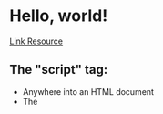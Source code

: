 # **Hello, world!**

[Link Resource](https://javascript.info/hello-world)

## The "script" tag:

-   Anywhere into an HTML document
-   The <code><script></code> tag contains Javascript code which is automatically executed when the browser processes the tag.

## Modern markup:

The <code><script></code> tag has a few attributes that are rarely used nowadays but can still be found in old code:

-   **The <code>type</code> attribute <code><script type=...></code>:**
    -   The old HTML standard, HTML4, required a script to have a type (type="text/javascript"). It's not required anymore.
    -   The modern HTML standard totally changed the meaning of this attribute. Now, it can be used for javascript modules.
-   **The <code>language</code> attribute <code><script language=...></code>:**
    -   This attributes was meant to show the language of the script (Javascript is default).
    -   There is no need to use it.
-   **Comment before and after scripts.**

## External scripts:

Script files are attached to HTML with the <code>scr</code> attribute:

```html
<script scr="/path/to/script.js"></script
```

Here, <code>/path/to/script.js</code> is an absolute path to the script from the site root. One can also provide a relative path from the current page.

We can give a full URL as well. For instance:

```html
<script scr="https://cdnjs.cloudflare.com/ajax/libs/lodash.js/4.17.11/lodash.js"></script>
```

To attach several script, use multiple tags:

```html
<script src="/js/script1.js"></script>
<script src="/js/script2.js"></script>
…
```

**Please note:**

-   As a rules, only the simplest scripts are put into HTML. More complex ones reside in separate files.
-   The benefit of a separate files is that the browser will download it and store it in its cache.
-   Other pages that reference the same script will take it from the cache instead of downloading it, so the file is actually downloaded only once.
-   The reduces traffic and makes pages faster.

**If <code>src</code> is set, the script content is ignored**
